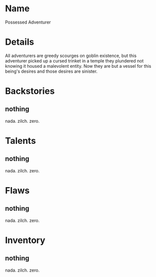 # Name
Possessed Adventurer

# Details
All adventurers are greedy scourges on goblin existence, but this adventurer picked up a cursed trinket in a temple they plundered not knowing it housed a malevolent entity.  Now they are but a vessel for this being's desires and those desires are sinister.

# Backstories
## nothing
nada. zilch. zero.

# Talents
## nothing
nada. zilch. zero.

# Flaws
## nothing
nada. zilch. zero.

# Inventory
## nothing
nada. zilch. zero.

